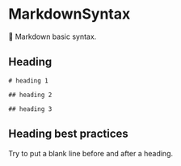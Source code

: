 # MarkdownSyntax
💙 Markdown basic syntax.

## Heading

``# heading 1``

``## heading 2``

``## heading 3``

## Heading best practices

Try to put a blank line before and after a heading.

## 